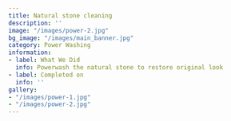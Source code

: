 ```yaml
---
title: Natural stone cleaning
description: ''
image: "/images/power-2.jpg"
bg_image: "/images/main_banner.jpg"
category: Power Washing
information:
- label: What We Did
  info: Powerwash the natural stone to restore original look
- label: Completed on
  info: ''
gallery:
- "/images/power-1.jpg"
- "/images/power-2.jpg"
---
```

